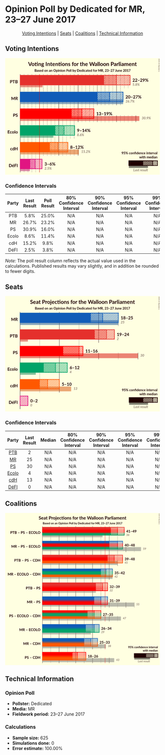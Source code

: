 # Opinion Poll by Dedicated for MR, 23–27 June 2017

<p align="center"><a href="#voting-intentions">Voting Intentions</a> | <a href="#seats">Seats</a> | <a href="#coalitions">Coalitions</a> | <a href="#technical-information">Technical Information</a></p>

## Voting Intentions

![Graph with voting intentions not yet produced](2017-06-27-Dedicated.png "Voting Intentions")

### Confidence Intervals

| Party | Last Result | Poll Result | 80% Confidence Interval | 90% Confidence Interval | 95% Confidence Interval | 99% Confidence Interval |
|:-----:|:-----------:|:-----------:|:-----------------------:|:-----------------------:|:-----------------------:|:-----------------------:|
| PTB | 5.8% | 25.0% | N/A |N/A |N/A |N/A |
| MR | 26.7% | 23.2% | N/A |N/A |N/A |N/A |
| PS | 30.9% | 16.0% | N/A |N/A |N/A |N/A |
| Ecolo | 8.6% | 11.4% | N/A |N/A |N/A |N/A |
| cdH | 15.2% | 9.8% | N/A |N/A |N/A |N/A |
| DéFI | 2.5% | 3.8% | N/A |N/A |N/A |N/A |

*Note:* The poll result column reflects the actual value used in the calculations. Published results may vary slightly, and in addition be rounded to fewer digits.

## Seats

![Graph with seats not yet produced](2017-06-27-Dedicated-seats.png "Seats")

### Confidence Intervals

| Party | Last Result | Median | 80% Confidence Interval | 90% Confidence Interval | 95% Confidence Interval | 99% Confidence Interval |
|:-----:|:-----------:|:------:|:-----------------------:|:-----------------------:|:-----------------------:|:-----------------------:|
| <a href="#ptb">PTB</a> | 2 | N/A | N/A |N/A |N/A |N/A |
| <a href="#mr">MR</a> | 25 | N/A | N/A |N/A |N/A |N/A |
| <a href="#ps">PS</a> | 30 | N/A | N/A |N/A |N/A |N/A |
| <a href="#ecolo">Ecolo</a> | 4 | N/A | N/A |N/A |N/A |N/A |
| <a href="#cdh">cdH</a> | 13 | N/A | N/A |N/A |N/A |N/A |
| <a href="#défi">DéFI</a> | 0 | N/A | N/A |N/A |N/A |N/A |


## Coalitions

![Graph with coalitions seats not yet produced](2017-06-27-Dedicated-coalitions-seats.png "Coalitions Seats")


## Technical Information

### Opinion Poll

+ **Pollster:** Dedicated
+ **Media:** MR
+ **Fieldwork period:** 23–27 June 2017

### Calculations

+ **Sample size:** 625
+ **Simulations done:** 0
+ **Error estimate:** 100.00%

